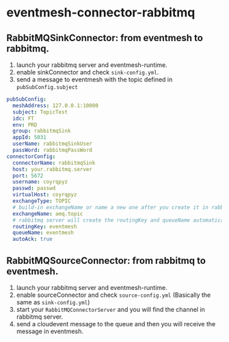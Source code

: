 # eventmesh-connector-rabbitmq

## RabbitMQSinkConnector: from eventmesh to rabbitmq.

1. launch your rabbitmq server and eventmesh-runtime.
2. enable sinkConnector and check `sink-config.yml`.
3. send a message to eventmesh with the topic defined in `pubSubConfig.subject`
```yaml
pubSubConfig:  
  meshAddress: 127.0.0.1:10000  
  subject: TopicTest  
  idc: FT  
  env: PRD  
  group: rabbitmqSink  
  appId: 5031  
  userName: rabbitmqSinkUser  
  passWord: rabbitmqPassWord  
connectorConfig:  
  connectorName: rabbitmqSink  
  host: your.rabbitmq.server
  port: 5672  
  username: coyrqpyz  
  passwd: passwd 
  virtualHost: coyrqpyz  
  exchangeType: TOPIC  
  # build-in exchangeName or name a new one after you create it in rabbitmq server.
  exchangeName: amq.topic  
  # rabbitmq server will create the routingKey and queueName automatically after you connect to it if they aren't exist before.
  routingKey: eventmesh  
  queueName: eventmesh  
  autoAck: true
```

## RabbitMQSourceConnector: from rabbitmq to eventmesh.
1. launch your rabbitmq server and eventmesh-runtime.
2. enable sourceConnector and check `source-config.yml` (Basically the same as `sink-config.yml`)
3. start your `RabbitMQConnectorServer` and you will find the channel in rabbitmq server.
4. send a cloudevent message to the queue and then you will receive the message in eventmesh.